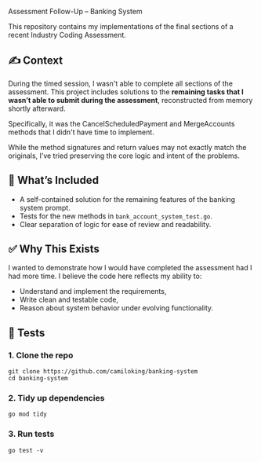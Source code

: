 Assessment Follow-Up – Banking System

This repository contains my implementations of the final sections of a recent Industry Coding Assessment.

## ✍️ Context

During the timed session, I wasn't able to complete all sections of the assessment. This project includes solutions to the **remaining tasks that I wasn’t able to submit during the assessment**, reconstructed from memory shortly afterward.

Specifically, it was the CancelScheduledPayment and MergeAccounts methods that I didn't have time to implement.

While the method signatures and return values may not exactly match the originals, I’ve tried preserving the core logic and intent of the problems.

## 🧠 What’s Included

- A self-contained solution for the remaining features of the banking system prompt.
- Tests for the new methods in `bank_account_system_test.go`.
- Clear separation of logic for ease of review and readability.

## ✅ Why This Exists

I wanted to demonstrate how I would have completed the assessment had I had more time. I believe the code here reflects my ability to:
- Understand and implement the requirements,
- Write clean and testable code,
- Reason about system behavior under evolving functionality.

## 🧪 Tests

### 1. Clone the repo
```
git clone https://github.com/camiloking/banking-system
cd banking-system
```

### 2. Tidy up dependencies
`go mod tidy`

### 3. Run tests
`go test -v`
